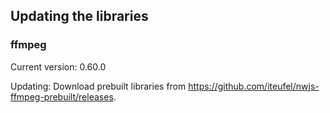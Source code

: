 ## Updating the libraries

### ffmpeg

Current version: 0.60.0

Updating: Download prebuilt libraries from https://github.com/iteufel/nwjs-ffmpeg-prebuilt/releases.

